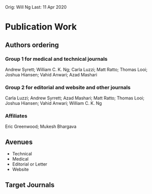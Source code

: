 Orig: Will Ng
Last: 11 Apr 2020

# Publication Work

## Authors ordering
### Group 1 for medical and technical journals
Andrew Syrett; William C. K. Ng; Carla Luzzi; Matt Ratto; Thomas Looi; Joshua Hiansen; Vahid Anwari; Azad Mashari
### Group 2 for editorial and website and other journals
Carla Luzzi; Andrew Syrrett; Azad Mashari; Matt Ratto; Thomas Looi; Joshua Hiansen; Vahid Anwari; William C. K. Ng
### Affiliates
Eric Greenwood; Mukesh Bhargava

## Avenues
- Technical
- Medical
- Editorial or Letter
- Website

## Target Journals

